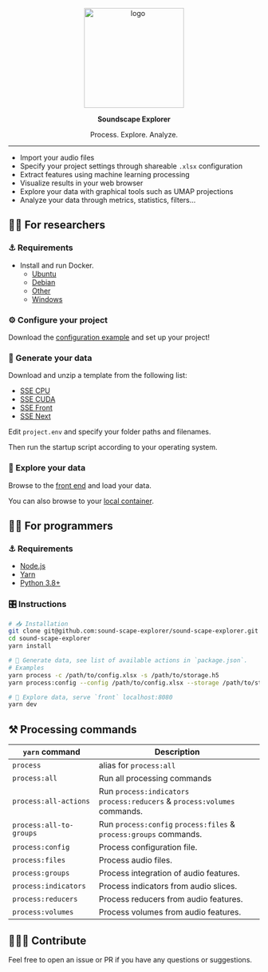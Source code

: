 <p align="center">
  <img alt="logo" width="200px" src="https://i.imgur.com/ZFnumtY.png">
</p>

<p align="center">
  <strong>Soundscape Explorer</strong>
</p>

<p align="center">
  Process. Explore. Analyze.
</p>

---

- Import your audio files
- Specify your project settings through shareable `.xlsx` configuration
- Extract features using machine learning processing
- Visualize results in your web browser
- Explore your data with graphical tools such as UMAP projections
- Analyze your data through metrics, statistics, filters...

## 👨‍🏫 For researchers

### ⚓ Requirements

- Install and run Docker.
  - [Ubuntu](https://docs.docker.com/engine/install/ubuntu/)
  - [Debian](https://docs.docker.com/engine/install/debian/)
  - [Other](https://docs.docker.com/engine/install/)
  - [Windows](https://www.docker.com/products/docker-desktop)

### ⚙️ Configure your project

Download the [configuration example](https://github.com/sound-scape-explorer/sound-scape-explorer/raw/main/examples/common/config.xlsx)
and set up your project!

### 💽 Generate your data

Download and unzip a template from the following list:

- [SSE CPU](https://github.com/sound-scape-explorer/sound-scape-explorer/releases/latest/download/sse-cpu-docker.zip)
- [SSE CUDA](https://github.com/sound-scape-explorer/sound-scape-explorer/releases/latest/download/sse-cuda-docker.zip)
- [SSE Front](https://github.com/sound-scape-explorer/sound-scape-explorer/releases/latest/download/sse-front-docker.zip)
- [SSE Next](https://github.com/sound-scape-explorer/sound-scape-explorer/releases/latest/download/sse-next-docker.zip)

Edit `project.env` and specify your folder paths and filenames.

Then run the startup script according to your operating system.

### 🚀 Explore your data

Browse to the [front end](https://sound-scape-explorer.github.io/sound-scape-explorer/) and load your data.

You can also browse to your [local container](http://localhost:8080).

## 👨‍💻 For programmers

### ⚓ Requirements

- [Node.js](https://nodejs.org/en/)
- [Yarn](https://yarnpkg.com/getting-started/install)
- [Python 3.8+](https://www.python.org/downloads/)

### 🎛️ Instructions

```bash
# 📥 Installation
git clone git@github.com:sound-scape-explorer/sound-scape-explorer.git
cd sound-scape-explorer
yarn install

# 💽 Generate data, see list of available actions in `package.json`.
# Examples
yarn process -c /path/to/config.xlsx -s /path/to/storage.h5
yarn process:config --config /path/to/config.xlsx --storage /path/to/storage.h5

# 🚀 Explore data, serve `front` localhost:8080
yarn dev
```

## ⚒️ Processing commands

| `yarn` command          | Description                                                               |
|-------------------------|---------------------------------------------------------------------------|
| `process`               | alias for `process:all`                                                   |
| `process:all`           | Run all processing commands                                               |
| `process:all-actions`   | Run `process:indicators` `process:reducers` & `process:volumes` commands. |
| `process:all-to-groups` | Run `process:config` `process:files` & `process:groups` commands.         |
| `process:config`        | Process configuration file.                                               |
| `process:files`         | Process audio files.                                                      |
| `process:groups`        | Process integration of audio features.                                    |
| `process:indicators`    | Process indicators from audio slices.                                     |
| `process:reducers`      | Process reducers from audio features.                                     |
| `process:volumes`       | Process volumes from audio features.                                      |

## 🧑‍🤝‍🧑 Contribute

Feel free to open an issue or PR if you have any questions or suggestions.
